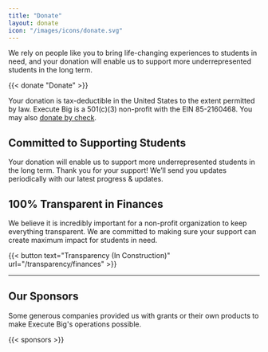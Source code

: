 ```yaml
---
title: "Donate"
layout: donate
icon: "/images/icons/donate.svg"
---
```


We rely on people like you to bring life-changing experiences to students in need, and your donation will enable us to support more underrepresented students in the long term.

{{< donate "Donate" >}}

Your donation is tax-deductible in the United States to the extent permitted by law. Execute Big is a 501(c)(3) non-profit with the EIN 85-2160468. You may also [donate by check](/donate/check). 

## Committed to Supporting Students

Your donation will enable us to support more underrepresented students in the long term. Thank you for your support! We’ll send you updates periodically with our latest progress & updates.

## 100% Transparent in Finances

We believe it is incredibly important for a non-profit organization to keep everything transparent. We are committed to making sure your support can create maximum impact for students in need.

{{< button text="Transparency (In Construction)" url="/transparency/finances" >}}

***

## Our Sponsors

Some generous companies provided us with grants or their own products to make Execute Big's operations possible. 

{{< sponsors >}}
